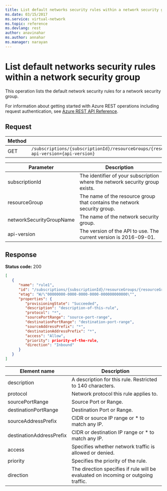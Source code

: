 ```yaml
---
title: List default networks security rules within a network security group
ms.date: 03/15/2017
ms.service: virtual-network
ms.topic: reference
ms.devlang: rest
author: anavinahar 
ms.author: annahar 
ms.manager: narayan
---
```

# List default networks security rules within a network security group

This operation lists the default network security rules for a network security group.

For information about getting started with Azure REST operations including request authentication, see [Azure REST API Reference](../../../index.md).

## Request  

|Method|Request URI|  
|------------|-----------------|  
|GET|`/subscriptions/{subscriptionId}/resourceGroups/{resourceGroup}/providers/Microsoft.Network/networkSecurityGroups/{networkSecurityGroupName}/defaultSecurityRules?api-version={api-version}`|  
  
| Parameter | Description |
| --------- | ----------- |
| subscriptionId | The identifier of your subscription where the network security group exists. |
| resourceGroup | The name of the resource group that contains the network security group. |
| networkSecurityGroupName | The name of the network security group. |
| api-version | The version of the API to use. The current version is 2016-09-01. | 

## Response  
 **Status code:** 200  
  
```json  
[  
   {  
      "name": "rule1",  
      "id": "/subscriptions/{subscriptionId}/resourceGroups/{resourceGroupName}/providers/Microsoft.Network/networkSecurityGroups/myNsg/securityRules/rule1",  
      "etag": "W/\"00000000-0000-0000-0000-000000000000\"",  
      "properties": {  
         "provisioningState": "Succeeded",  
         "description": "description-of-this-rule",  
         "protocol": "*",  
         "sourcePortRange": "source-port-range",  
         "destinationPortRange": "destination-port-range",  
         "sourceAddressPrefix": "*",  
         "destinationAddressPrefix": "*",  
         "access": "Allow",  
         "priority": priority-of-the-rule,  
         "direction": "Inbound"  
      }  
   }  
]   
```  
  
|Element name|Description|  
|------------------|-----------------|  
|description|A description for this rule. Restricted to 140 characters.|  
|protocol|Network protocol this rule applies to.|  
|sourcePortRange|Source Port or Range.|  
|destinationPortRange|Destination Port or Range.|  
|sourceAddressPrefix|CIDR or source IP range or * to match any IP.|  
|destinationAddressPrefix|CIDR or destination IP range or * to match any IP.|  
|access|Specifies whether network traffic is allowed or denied.|  
|priority|Specifies the priority of the rule.|  
|direction|The direction specifies if rule will be evaluated on incoming or outgoing traffic.|
